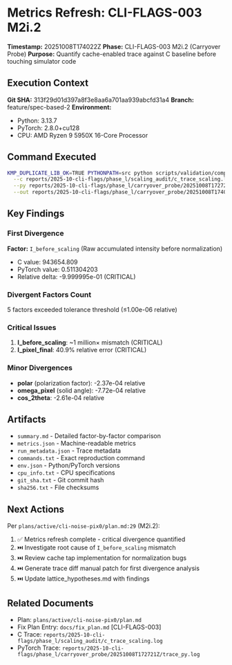 # Metrics Refresh: CLI-FLAGS-003 M2i.2

**Timestamp:** 20251008T174022Z
**Phase:** CLI-FLAGS-003 M2i.2 (Carryover Probe)
**Purpose:** Quantify cache-enabled trace against C baseline before touching simulator code

## Execution Context

**Git SHA:** 313f29d01d397a8f3e8aa6a701aa939abcfd31a4
**Branch:** feature/spec-based-2
**Environment:**
- Python: 3.13.7
- PyTorch: 2.8.0+cu128
- CPU: AMD Ryzen 9 5950X 16-Core Processor

## Command Executed

```bash
KMP_DUPLICATE_LIB_OK=TRUE PYTHONPATH=src python scripts/validation/compare_scaling_traces.py \
  --c reports/2025-10-cli-flags/phase_l/scaling_audit/c_trace_scaling.log \
  --py reports/2025-10-cli-flags/phase_l/carryover_probe/20251008T172721Z/trace_py.log \
  --out reports/2025-10-cli-flags/phase_l/carryover_probe/20251008T174022Z/metrics_refresh/summary.md
```

## Key Findings

### First Divergence
**Factor:** `I_before_scaling` (Raw accumulated intensity before normalization)
- C value: 943654.809
- PyTorch value: 0.511304203
- Relative delta: -9.999995e-01 (CRITICAL)

### Divergent Factors Count
5 factors exceeded tolerance threshold (≤1.00e-06 relative)

### Critical Issues
1. **I_before_scaling**: ~1 million× mismatch (CRITICAL)
2. **I_pixel_final**: 40.9% relative error (CRITICAL)

### Minor Divergences
- **polar** (polarization factor): -2.37e-04 relative
- **omega_pixel** (solid angle): -7.72e-04 relative
- **cos_2theta**: -2.61e-04 relative

## Artifacts

- `summary.md` - Detailed factor-by-factor comparison
- `metrics.json` - Machine-readable metrics
- `run_metadata.json` - Trace metadata
- `commands.txt` - Exact reproduction command
- `env.json` - Python/PyTorch versions
- `cpu_info.txt` - CPU specifications
- `git_sha.txt` - Git commit hash
- `sha256.txt` - File checksums

## Next Actions

Per `plans/active/cli-noise-pix0/plan.md:29` (M2i.2):
1. ✅ Metrics refresh complete - critical divergence quantified
2. ⏭️ Investigate root cause of `I_before_scaling` mismatch
3. ⏭️ Review cache tap implementation for normalization bugs
4. ⏭️ Generate trace diff manual patch for first divergence analysis
5. ⏭️ Update lattice_hypotheses.md with findings

## Related Documents

- Plan: `plans/active/cli-noise-pix0/plan.md`
- Fix Plan Entry: `docs/fix_plan.md` [CLI-FLAGS-003]
- C Trace: `reports/2025-10-cli-flags/phase_l/scaling_audit/c_trace_scaling.log`
- PyTorch Trace: `reports/2025-10-cli-flags/phase_l/carryover_probe/20251008T172721Z/trace_py.log`
